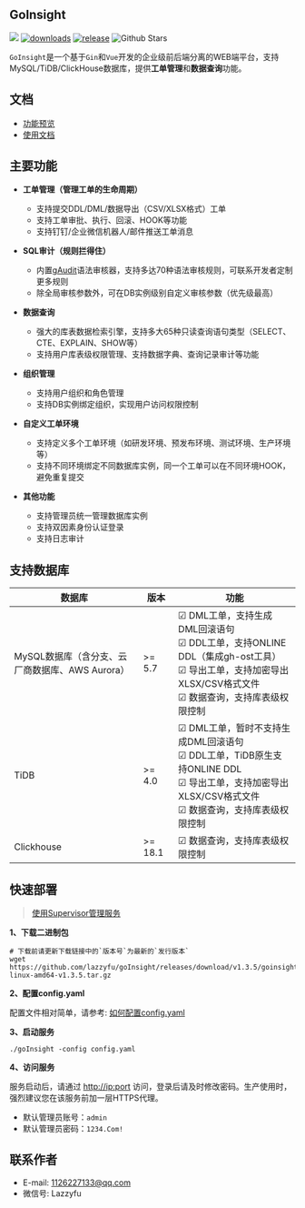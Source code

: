 ## GoInsight
![](https://img.shields.io/static/v1?label=License&message=MIT&color=green&?style=flat-square)
[![downloads](https://img.shields.io/github/downloads/lazzyfu/goInsight/total.svg)](https://github.com/lazzyfu/goInsight/releases)
[![release](https://img.shields.io/github/v/release/lazzyfu/goInsight.svg)](https://github.com/lazzyfu/goInsight/releases)
<img alt="Github Stars" src="https://img.shields.io/github/stars/lazzyfu/goInsight?logo=github">

`GoInsight`是一个基于`Gin`和`Vue`开发的企业级前后端分离的WEB端平台，支持MySQL/TiDB/ClickHouse数据库，提供**工单管理**和**数据查询**功能。

## 文档
- [功能预览](https://github.com/lazzyfu/goInsight/wiki/Feature-Preview)
- [使用文档](https://github.com/lazzyfu/goInsight/wiki)

## 主要功能
- **工单管理（管理工单的生命周期）**
  - 支持提交DDL/DML/数据导出（CSV/XLSX格式）工单
  - 支持工单审批、执行、回滚、HOOK等功能
  - 支持钉钉/企业微信机器人/邮件推送工单消息

- **SQL审计（规则拦得住）**
  - 内置[gAudit](https://github.com/lazzyfu/gAudit)语法审核器，支持多达70种语法审核规则，可联系开发者定制更多规则
  - 除全局审核参数外，可在DB实例级别自定义审核参数（优先级最高）

- **数据查询**
  - 强大的库表数据检索引擎，支持多大65种只读查询语句类型（SELECT、CTE、EXPLAIN、SHOW等）
  - 支持用户库表级权限管理、支持数据字典、查询记录审计等功能

- **组织管理**
  - 支持用户组织和角色管理
  - 支持DB实例绑定组织，实现用户访问权限控制

- **自定义工单环境**
  - 支持定义多个工单环境（如研发环境、预发布环境、测试环境、生产环境等）
  - 支持不同环境绑定不同数据库实例，同一个工单可以在不同环境HOOK，避免重复提交

- **其他功能** 
  - 支持管理员统一管理数据库实例
  - 支持双因素身份认证登录
  - 支持日志审计

## 支持数据库
| 数据库                                          | 版本 | 功能                                                                                                                                                                                      |
| ----------------------------------------------- | -------- | ----------------------------------------------------------------------------------------------------------------------------------------------------------------------------------------- |
| MySQL数据库（含分支、云厂商数据库、AWS Aurora） | >= 5.7   | &#9745; DML工单，支持生成DML回滚语句 <br> &#9745; DDL工单，支持ONLINE DDL（集成gh-ost工具） <br> &#9745; 导出工单，支持加密导出XLSX/CSV格式文件 <br> &#9745; 数据查询，支持库表级权限控制 |
| TiDB                                            | >= 4.0   | &#9745; DML工单，暂时不支持生成DML回滚语句 <br> &#9745; DDL工单，TiDB原生支持ONLINE DDL <br> &#9745; 导出工单，支持加密导出XLSX/CSV格式文件 <br> &#9745; 数据查询，支持库表级权限控制     |
| Clickhouse                                      | >= 18.1  | &#9745; 数据查询，支持库表级权限控制                                                                                                                                                      |


## 快速部署
> [使用Supervisor管理服务](https://github.com/lazzyfu/goInsight/wiki/Service-Deployment)

**1、下载二进制包**

```
# 下载前请更新下载链接中的`版本号`为最新的`发行版本`
wget https://github.com/lazzyfu/goInsight/releases/download/v1.3.5/goinsight-linux-amd64-v1.3.5.tar.gz
```

**2、配置config.yaml**

配置文件相对简单，请参考: [如何配置config.yaml](https://github.com/lazzyfu/goInsight/wiki/Config)

**3、启动服务**

```
./goInsight -config config.yaml
```

**4、访问服务**


服务启动后，请通过 <http://ip:port> 访问，登录后请及时修改密码。生产使用时，强烈建议您在该服务前加一层HTTPS代理。
 - 默认管理员账号：`admin`
 - 默认管理员密码：`1234.Com!`

## 联系作者
- E-mail: [1126227133@qq.com](mailto:1126227133@qq.com)
- 微信号: Lazzyfu